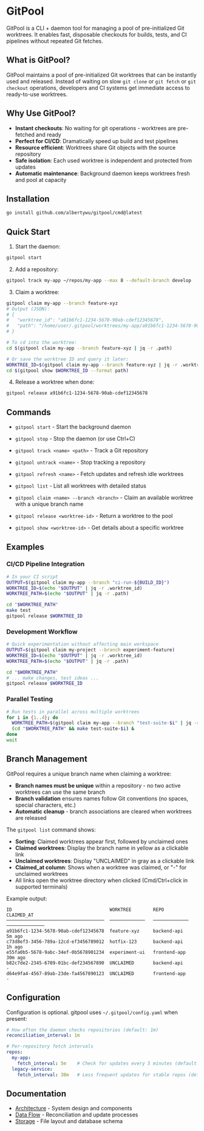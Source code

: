 # GitPool

GitPool is a CLI + daemon tool for managing a pool of pre-initialized Git worktrees. It enables fast, disposable checkouts for builds, tests, and CI pipelines without repeated Git fetches.

## What is GitPool?

GitPool maintains a pool of pre-initialized Git worktrees that can be instantly used and released. Instead of waiting on slow `git clone` or `git fetch` or `git checkout` operations, developers and CI systems get immediate access to ready-to-use worktrees.

## Why Use GitPool?

- **Instant checkouts**: No waiting for git operations - worktrees are pre-fetched and ready
- **Perfect for CI/CD**: Dramatically speed up build and test pipelines 
- **Resource efficient**: Worktrees share Git objects with the source repository
- **Safe isolation**: Each used worktree is independent and protected from updates
- **Automatic maintenance**: Background daemon keeps worktrees fresh and pool at capacity

## Installation

```bash
go install github.com/albertywu/gitpool/cmd@latest
```

## Quick Start

1. Start the daemon:
```bash
gitpool start
```

2. Add a repository:
```bash
gitpool track my-app ~/repos/my-app --max 8 --default-branch develop
```

3. Claim a worktree:
```bash
gitpool claim my-app --branch feature-xyz
# Output (JSON):
# {
#   "worktree_id": "a91b6fc1-1234-5678-90ab-cdef12345678",
#   "path": "/home/user/.gitpool/worktrees/my-app/a91b6fc1-1234-5678-90ab-cdef12345678"
# }

# To cd into the worktree:
cd $(gitpool claim my-app --branch feature-xyz | jq -r .path)

# Or save the worktree ID and query it later:
WORKTREE_ID=$(gitpool claim my-app --branch feature-xyz | jq -r .worktree_id)
cd $(gitpool show $WORKTREE_ID --format path)
```

4. Release a worktree when done:
```bash
gitpool release a91b6fc1-1234-5678-90ab-cdef12345678
```


## Commands

- `gitpool start` - Start the background daemon
- `gitpool stop` - Stop the daemon (or use Ctrl+C)

- `gitpool track <name> <path>` - Track a Git repository
- `gitpool untrack <name>` - Stop tracking a repository
- `gitpool refresh <name>` - Fetch updates and refresh idle worktrees
- `gitpool list` - List all worktrees with detailed status

- `gitpool claim <name> --branch <branch>` - Claim an available worktree with a unique branch name
- `gitpool release <worktree-id>` - Return a worktree to the pool
- `gitpool show <worktree-id>` - Get details about a specific worktree

## Examples

### CI/CD Pipeline Integration
```bash
# In your CI script
OUTPUT=$(gitpool claim my-app --branch "ci-run-${BUILD_ID}")
WORKTREE_ID=$(echo "$OUTPUT" | jq -r .worktree_id)
WORKTREE_PATH=$(echo "$OUTPUT" | jq -r .path)

cd "$WORKTREE_PATH"
make test
gitpool release $WORKTREE_ID
```

### Development Workflow
```bash
# Quick experimentation without affecting main workspace
OUTPUT=$(gitpool claim my-project --branch experiment-feature)
WORKTREE_ID=$(echo "$OUTPUT" | jq -r .worktree_id)
WORKTREE_PATH=$(echo "$OUTPUT" | jq -r .path)

cd "$WORKTREE_PATH"
# ... make changes, test ideas ...
gitpool release $WORKTREE_ID
```

### Parallel Testing
```bash
# Run tests in parallel across multiple worktrees
for i in {1..4}; do
  WORKTREE_PATH=$(gitpool claim my-app --branch "test-suite-$i" | jq -r .path)
  (cd "$WORKTREE_PATH" && make test-suite-$i) &
done
wait
```

## Branch Management

GitPool requires a unique branch name when claiming a worktree:

- **Branch names must be unique** within a repository - no two active worktrees can use the same branch
- **Branch validation** ensures names follow Git conventions (no spaces, special characters, etc.)
- **Automatic cleanup** - branch associations are cleared when worktrees are released

The `gitpool list` command shows:
- **Sorting**: Claimed worktrees appear first, followed by unclaimed ones
- **Claimed worktrees**: Display the branch name in yellow as a clickable link
- **Unclaimed worktrees**: Display "UNCLAIMED" in gray as a clickable link
- **Claimed_at column**: Shows when a worktree was claimed, or "-" for unclaimed worktrees
- All links open the worktree directory when clicked (Cmd/Ctrl+click in supported terminals)

Example output:
```
ID                                    WORKTREE        REPO            CLAIMED_AT
────────────────────────────────────  ─────────────   ─────────────   ──────────────
a91b6fc1-1234-5678-90ab-cdef12345678  feature-xyz     backend-api     5m ago
c73d8ef3-3456-789a-12cd-ef3456789012  hotfix-123      backend-api     1h ago
e55fa0b5-5678-9abc-34ef-0b5678901234  experiment-ui   frontend-app    30m ago
b82c7de2-2345-6789-01bc-def234567890  UNCLAIMED       backend-api     -
d64e9fa4-4567-89ab-23de-fa4567890123  UNCLAIMED       frontend-app    -
```

## Configuration

Configuration is optional. gitpool uses `~/.gitpool/config.yaml` when present:

```yaml
# How often the daemon checks repositories (default: 1m)
reconciliation_interval: 1m

# Per-repository fetch intervals
repos:
  my-app:
    fetch_interval: 5m    # Check for updates every 5 minutes (default: 1h)
  legacy-service:
    fetch_interval: 30m   # Less frequent updates for stable repos (default: 1h)
```

## Documentation

- [Architecture](docs/architecture.md) - System design and components
- [Data Flow](docs/data-flow.md) - Reconciliation and update processes  
- [Storage](docs/storage.md) - File layout and database schema